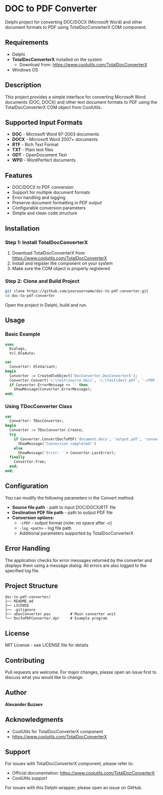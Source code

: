 # DOC to PDF Converter

Delphi project for converting DOC/DOCX (Microsoft Word) and other document formats to PDF using TotalDocConverterX COM component.

## Requirements

- Delphi 
- **TotalDocConverterX** installed on the system
  - Download from: https://www.coolutils.com/TotalDocConverterX
- Windows OS

## Description

This project provides a simple interface for converting Microsoft Word documents (DOC, DOCX) and other text document formats to PDF using the TotalDocConverterX COM object from CoolUtils.

## Supported Input Formats

- **DOC** - Microsoft Word 97-2003 documents
- **DOCX** - Microsoft Word 2007+ documents
- **RTF** - Rich Text Format
- **TXT** - Plain text files
- **ODT** - OpenDocument Text
- **WPD** - WordPerfect documents

## Features

- DOC/DOCX to PDF conversion
- Support for multiple document formats
- Error handling and logging
- Preserve document formatting in PDF output
- Configurable conversion parameters
- Simple and clean code structure

## Installation

### Step 1: Install TotalDocConverterX

1. Download TotalDocConverterX from https://www.coolutils.com/TotalDocConverterX
2. Install and register the component on your system
3. Make sure the COM object is properly registered

### Step 2: Clone and Build Project

```bash
git clone https://github.com/yourusername/doc-to-pdf-converter.git
cd doc-to-pdf-converter
```

Open the project in Delphi, build and run.

## Usage

### Basic Example

```pascal
uses 
  Dialogs, 
  Vcl.OleAuto;

var
  Converter: OleVariant;
begin
  Converter := CreateOleObject('DocConverter.DocConverterX');
  Converter.Convert('c:\test\source.docx', 'c:\test\dest.pdf', '-cPDF -log c:\test\Doc.log');
  if Converter.ErrorMessage <> '' then
    ShowMessage(Converter.ErrorMessage);
end;
```

### Using TDocConverter Class

```pascal
var
  Converter: TDocConverter;
begin
  Converter := TDocConverter.Create;
  try
    if Converter.ConvertDocToPDF('document.docx', 'output.pdf', 'conversion.log') then
      ShowMessage('Conversion completed!')
    else
      ShowMessage('Error: ' + Converter.LastError);
  finally
    Converter.Free;
  end;
end;
```

## Configuration

You can modify the following parameters in the Convert method:
- **Source file path** - path to input DOC/DOCX/RTF file
- **Destination PDF file path** - path to output PDF file
- **Conversion options:**
  - `-cPDF` - output format (note: no space after -c)
  - `-log <path>` - log file path
  - Additional parameters supported by TotalDocConverterX

## Error Handling

The application checks for error messages returned by the converter and displays them using a message dialog. All errors are also logged to the specified log file.

## Project Structure

```
doc-to-pdf-converter/
├── README.md
├── LICENSE
├── .gitignore
├── uDocConverter.pas         # Main converter unit
└── DocToPDFConverter.dpr     # Example program
```

## License

MIT License - see LICENSE file for details

## Contributing

Pull requests are welcome. For major changes, please open an issue first to discuss what you would like to change.

## Author

**Alexander Buzaev**

## Acknowledgments

- CoolUtils for TotalDocConverterX component
- https://www.coolutils.com/TotalDocConverterX

## Support

For issues with TotalDocConverterX component, please refer to:
- Official documentation: https://www.coolutils.com/TotalDocConverterX
- CoolUtils support

For issues with this Delphi wrapper, please open an issue on GitHub.
